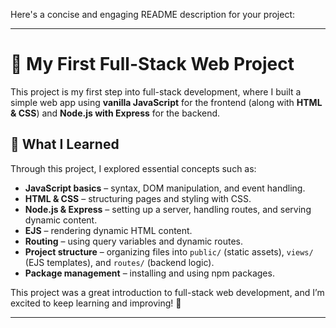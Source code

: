 Here's a concise and engaging README description for your project:  

---

# 🚀 My First Full-Stack Web Project  

This project is my first step into full-stack development, where I built a simple web app using **vanilla JavaScript** for the frontend (along with **HTML & CSS**) and **Node.js with Express** for the backend.  

## 🌟 What I Learned  
Through this project, I explored essential concepts such as:  
- **JavaScript basics** – syntax, DOM manipulation, and event handling.  
- **HTML & CSS** – structuring pages and styling with CSS.  
- **Node.js & Express** – setting up a server, handling routes, and serving dynamic content.  
- **EJS** – rendering dynamic HTML content.  
- **Routing** – using query variables and dynamic routes.  
- **Project structure** – organizing files into `public/` (static assets), `views/` (EJS templates), and `routes/` (backend logic).  
- **Package management** – installing and using npm packages.  

This project was a great introduction to full-stack web development, and I’m excited to keep learning and improving! 🚀  

---
